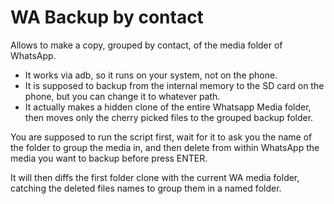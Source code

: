 # WA Backup by contact
Allows to make a copy, grouped by contact, of the media folder of WhatsApp.

- It works via adb, so it runs on your system, not on the phone.
- It is supposed to backup from the internal memory to the SD card on the phone, but you can change it to whatever path.
- It actually makes a hidden clone of the entire Whatsapp Media folder, then moves only the cherry picked files to the grouped backup folder.

You are supposed to run the script first, 
wait for it to ask you the name of the folder to group the media in, and
then delete from within WhatsApp the media you want to backup before press ENTER.


It will then diffs the first folder clone with the current WA media folder, catching the deleted files names to group them in a named folder.
